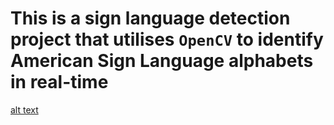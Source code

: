 # This is a sign language detection project that utilises `OpenCV` to identify American Sign Language alphabets in real-time
[alt text](https://th.bing.com/th/id/OIP.9Dw5ytO1sCLwIjrdwURMwwHaHR?w=205&h=201&c=7&r=0&o=5&dpr=1.3&pid=1.7)
